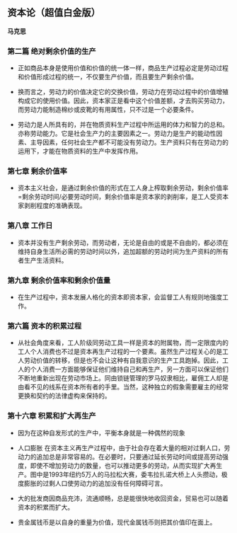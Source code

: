 ## 资本论（超值白金版）

 **马克思**


### 第二篇 绝对剩余价值的生产

* 正如商品本身是使用价值和价值的统一体一样，商品生产过程必定是劳动过程和价值形成过程的统一，不仅要生产价值，而且要生产剩余价值。

* 换而言之，劳动力的价值决定它的交换价值，劳动力在劳动过程中的价值增殖构成它的使用价值。因此，资本家正是看中这个价值差额，才去购买劳动力，而劳动力能制造棉纱或皮靴的有用属性，只不过是一个必要条件。

* 劳动力是人所具有的，并在物质资料生产过程中所运用的体力和智力的总和。亦称劳动能力。它是社会生产力的主要因素之一。劳动力是生产的能动性因素、主导因素，任何社会生产都不可能没有劳动力。生产资料只有在劳动力的运用下，才能在物质资料的生产中发挥作用。


### 第七章 剩余价值率

* 资本主义社会，是通过剩余价值的形式在工人身上榨取剩余劳动，剩余价值率=剩余劳动时间/必要劳动时间，剩余价值率是资本家的剥削率，是工人受资本家剥削程度的准确表现。


### 第八章 工作日

* 资本并没有生产剩余劳动，而劳动者，无论是自由的或是不自由的，都必须在维持自身生活所必需的劳动时间以外，追加超额的劳动时间为生产资料的所有者生产生活资料。


### 第九章 剩余价值率和剩余价值量

* 在生产过程中，资本发展人格化的资本即资本家，会监督工人有规则地强度工作。


### 第六篇 资本的积累过程

* 从社会角度来看，工人阶级同劳动工具一样是资本的附属物，而一定限度内的工人个人消费也不过是资本再生产过程的一个要素。虽然生产过程关心的是工人劳动价值的转移，但是也不会让这种有自我意识的生产工具跑掉。因此，工人的个人消费一方面能够保证他们维持自己和再生产，另一方面可以保证他们不断地重新出现在劳动市场上。同由锁链管理的罗马奴隶相比，雇佣工人却是由看不见的线系在资本所有者的手里。当然，这种独立的假象需要雇主的经常更换和契约的法律虚构来保持的。


### 第十六章 积累和扩大再生产

* 因为在这种自发形式的生产中，平衡本身就是一种偶然的现象

* 人口膨胀
在资本主义再生产过程中，由于社会存在着大量的相对过剩人口，劳动力的追加总是非常容易的。在必要时，只要通过延长劳动时间或提高劳动强度，即使不增加劳动力的数量，也可以推动更多的劳动，从而实现扩大再生产。图中是1993年纽约5万人的马拉松大赛，委韦拉扎诺大桥上人头攒动，极度膨胀的过剩人口使劳动力的追加没有任何障碍可言。

* 大的批发商因商品充沛，流通顺畅，总是能很快地收回资金，贸易也可以随着资本的积累而扩大。

* 贵金属钱币是以自身的重量为价值，现代金属钱币则把其价值印在面上。


